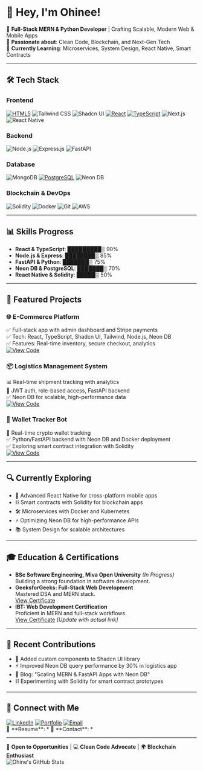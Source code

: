 # 👋 Hey, I'm Ohinee!  
🚀 **Full-Stack MERN & Python Developer** | Crafting Scalable, Modern Web & Mobile Apps  
🌟 **Passionate about**: Clean Code, Blockchain, and Next-Gen Tech  
🌱 **Currently Learning**: Microservices, System Design, React Native, Smart Contracts  

---

## 🛠️ Tech Stack  
### Frontend  
<div class="grid grid-cols-4 gap-2">
  <a href="https://github.com/lucidshaya"><img src="https://img.shields.io/badge/HTML5-E34F26?style=for-the-badge&logo=html5&logoColor=white" alt="HTML5"></a>
  <img src="https://img.shields.io/badge/Tailwind_CSS-38B2AC?style=for-the-badge&logo=tailwind-css&logoColor=white" alt="Tailwind CSS">
  <img src="https://img.shields.io/badge/Shadcn_UI-000000?style=for-the-badge&logo=shadcnui&logoColor=white" alt="Shadcn UI">
  <a href="https://github.com/lucidshaya"><img src="https://img.shields.io/badge/React-20232A?style=for-the-badge&logo=react&logoColor=61DAFB" alt="React"></a>
  <a href="https Kosov:github.com/lucidshaya"><img src="https://img.shields.io/badge/TypeScript-3178C6?style=for-the-badge&logo=typescript&logoColor=white" alt="TypeScript"></a>
  <img src="https://img.shields.io/badge/Next.js-000000?style=for-the-badge&logo=nextdotjs&logoColor=white" alt="Next.js">
  <img src="https://img.shields.io/badge/React_Native-20232A?style=for-the-badge&logo=react&logoColor=61DAFB" alt="React Native">
</div>

### Backend  
<div class="grid grid-cols-3 gap-2">
  <img src="https://img.shields.io/badge/Node.js-339933?style=for-the-badge&logo=nodedotjs&logoColor=white" alt="Node.js">
  <img src="https://img.shields.io/badge/Express.js-000000?style=for-the-badge&logo=express&logoColor=white" alt="Express.js">
  <img src="https://img.shields.io/badge/FastAPI-009688?style=for-the-badge&logo=fastapi&logoColor=white" alt="FastAPI">
</div>

### Database  
<div class="grid grid-cols-3 gap-2">
  <img src="https://img.shields.io/badge/MongoDB-47A248?style=for-the-badge&logo=mongodb&logoColor=white" alt="MongoDB">
  <a href="https://github.com/lucidshaya"><img src="https://img.shields.io/badge/PostgreSQL-316192?style=for-the-badge&logo=postgresql&logoColor=white" alt="PostgreSQL"></a>
  <img src="https://img.shields.io/badge/Neon_DB-00D1B2?style=for-the-badge&logo=neon&logoColor=white" alt="Neon DB">
</div>

### Blockchain & DevOps  
<div class="grid grid-cols-4 gap-2">
  <img src="https://img.shields.io/badge/Solidity-363636?style=for-the-badge&logo=solidity&logoColor=white" alt="Solidity">
  <img src="https://img.shields.io/badge/Docker-2496ED?style=for-the-badge&logo=docker&logoColor=white" alt="Docker">
  <img src="https://img.shields.io/badge/Git-F05032?style=for-the-badge&logo=git&logoColor=white" alt="Git">
  <img src="https://img.shields.io/badge/AWS-232F3E?style=for-the-badge&logo=amazonaws&logoColor=white" alt="AWS">
</div>

---

## 📊 Skills Progress  
- **React & TypeScript**: █████████▒ 90%  
- **Node.js & Express**: ████████▒ 85%  
- **FastAPI & Python**: ███████▒ 75%  
- **Neon DB & PostgreSQL**: ███████▒ 70%  
- **React Native & Solidity**: █████▒ 50%  

---

## 🚀 Featured Projects  
### 🌐 E-Commerce Platform  
✅ Full-stack app with admin dashboard and Stripe payments  
✅ Tech: React, TypeScript, Shadcn UI, Tailwind, Node.js, Neon DB  
✅ Features: Real-time inventory, secure checkout, analytics  
[![View Code](https://img.shields.io/badge/View_Code-181717?style=flat&logo=github)](https://github.com/lucidshaya/ecommerce)  


### 📦 Logistics Management System  
📊 Real-time shipment tracking with analytics  
🔐 JWT auth, role-based access, FastAPI backend  
✅ Neon DB for scalable, high-performance data  
[![View Code](https://img.shields.io/badge/View_Code-181717?style=flat&logo=github)](https://github.com/lucidshaya/logistics)

### 🤖 Wallet Tracker Bot  
💸 Real-time crypto wallet tracking  
✅ Python/FastAPI backend with Neon DB and Docker deployment  
✅ Exploring smart contract integration with Solidity  
[![View Code](https://img.shields.io/badge/View_Code-181717?style=flat&logo=github)](https://github.com/lucidshaya/Wallet-Tracker-Bot)

---

## 🔍 Currently Exploring  
- 🧩 Advanced React Native for cross-platform mobile apps  
- ⛓️ Smart contracts with Solidity for blockchain apps  
- 🛠️ Microservices with Docker and Kubernetes  
- ⚡ Optimizing Neon DB for high-performance APIs  
- 📚 System Design for scalable architectures  

---

## 🎓 Education & Certifications  
- **BSc Software Engineering, Miva Open University** *(In Progress)*  
  Building a strong foundation in software development.  
- **GeeksforGeeks: Full-Stack Web Development**  
  Mastered DSA and MERN stack.  
  [View Certificate](https://media.geeksforgeeks.org/courses/certificates/dd9f89babb888784f5d60b74009aa68a.pdf)  
- **IBT: Web Development Certification**  
  Proficient in MERN and full-stack workflows.  
  [View Certificate](https://example.com/ibt-certificate) *[Update with actual link]*  

---

## 🌟 Recent Contributions  
- 🚀 Added custom components to Shadcn UI library  
- ⚡ Improved Neon DB query performance by 30% in logistics app  
- 📝 Blog: "Scaling MERN & FastAPI Apps with Neon DB"  
- ⛓️ Experimenting with Solidity for smart contract prototypes  

---

## 💬 Connect with Me  
<div class="grid grid-cols-3 gap-2">
  <a href="https://linkedin.com/in/YOUR_PROFILE"><img src="https://img.shields.io/badge/LinkedIn-0077B5?style=for-the-badge&logo=linkedin&logoColor=white" alt="LinkedIn"></a>
  <a href="https://your-portfolio.com"><img src="https://img.shields.io/badge/Portfolio-000000?style=for-the-badge&logo=vercel&logoColor=white" alt="Portfolio"></a>
  <a href="mailto:your.email@example.com"><img src="https://img.shields.io/badge/Email-D14836?style=for-the-badge&logo=gmail&logoColor=white" alt="Email"></a>
</div>  
📄 **Resume**: *  
📩 **Contact**: *  

---

🔭 **Open to Opportunities** | 💻 **Clean Code Advocate** | 🌍 **Blockchain Enthusiast**  
![Ohine's GitHub Stats](https://github-readme-stats.vercel.app/api?username=lucidshaya&show_icons=true&theme=radical)

